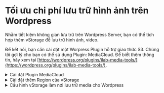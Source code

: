 # Tối ưu chi phí lưu trữ hình ảnh trên Wordpress

Nhằm tiết kiệm không gian lưu trữ trên Wordpress Server, bạn có thể tích hợp thêm vStorage để lưu trữ hình ảnh, video.&#x20;

Để kết nối, bạn cần cài đặt một Worpress Plugin hỗ trợ giao thức S3. Chúng tôi gợi lý cho bạn có thể sử dụng Plugin: MediaCloud. Để biết thêm thông tin, hãy xem tại [https://wordpress.org/plugins/ilab-media-tools/](https://wordpress.org/plugins/ilab-media-tools/).

<details>

<summary>Cài đặt Plugin MediaCloud</summary>

1. Tại giao diện quản trị Wordpress, bạn chọn **Plugins** rồi tiếp tục chọn **Add New**.&#x20;
2. Tại ô search, bạn nhập **MediaCloud**, nhấn **Tìm kiếm** và chọn **Install Now** và chờ cho quá trình cài đặt hoàn tất.&#x20;
3. Sau khi cài đặt xong, bạn chọn tiếp **Activate.**

</details>

<details>

<summary>Cài đặt thêm Region của vStorage</summary>

1. Trước khi cấu hình, bên góc trái, bạn quay lại Plugins, chọn **Plugin Editor**.&#x20;
2. Tại góc phải, bạn chọn đến Media Cloud và nhấn **Select**.&#x20;
3. Sau đó, bạn duyệt tới file **config/storage/s3.config.php** và thêm thông tin **Region** của container đã tạo trên vStorage tại mục **options** trong **mcloud-storage-s3-region**. VD: Nếu là Region HAN01, bạn thêm với cú pháp tương tự:  'HAN01’ => ‘HAN01’.
4. Sau khi thêm, bạn kéo xuống duới chọn **Update File**.&#x20;

</details>

<details>

<summary>Cấu hình vStorage làm nơi lưu trữ media cho Wordpress</summary>

1. Tại góc trái, bạn chuyển tới **MediaCloud** rồi chọn **Settings**.&#x20;

Giả sử bạn có vStorage với thông tin sau (tham khảo cách lấy thông tin tại bài viết trước): &#x20;

Region: HCM01  &#x20;

S3 storage URL: [https://](https://s3-hcm-1.vinadata.vn/)[hcm01.vstorage.vngcloud.vn](http://hcm01.vstorage.vngcloud.vn/)/&#x20;

Container: container01 (Public Container)&#x20;

Access Key: f6eb9432193a3cfb9da7834aac5c41c5&#x20;

Secret Key: \*\*\*\*\*\*\*\*\*\*\*\*\*\*\*\*\*\*\*\*\*\*\*\*\*\*\*\*\*\*&#x20;

&#x20;Bạn cấu hình như sau:&#x20;

\+ Storage Provider: Other S3 Compatible Service.&#x20;

\+ Access key: f6eb9432193a3cfb9da7834aac5c41c5&#x20;

\+ Secret: \*\*\*\*\*\*\*\*\*\*\*\*\*\*\*\*\*\*\*\*\*\*\*\*\*\*\*\*\*\*&#x20;

\+ Bucket: container01&#x20;

\+ Region: HCM01&#x20;

\+ Custom endpoint: [hcm01.vstorage.vngcloud.vn](http://hcm01.vstorage.vngcloud.vn/)

\+ Path Style Endpoint: tick chọn có.&#x20;

\+ Upload Privacy ACL: public-read&#x20;

\+ Cache Control: public,max-age=2592000&#x20;

2\. Tick chọn **có** tại: Queue Deletes, Delete From Storage, Delete Uploaded Files, Upload Images, Upload Videos Files, Upload Audio Files, Upload Documents.&#x20;

3\. Tại phần cấu hình CDN URL: nếu bạn có sử dụng một dịch vụ CDN như **vCDN** của VNG Cloud, bạn có thể cấu hình thêm **Endpoint** của vCDN tại đây. Nếu không, bạn có thể để đuờng dẫn đến container trên vStorage.&#x20;

4\. Để lấy link public của container trên vStorage, bạn có thể **upload** thử một file sample bất kì lên container, click chọn vào và xem đuờng link trước tên file sample.&#x20;

VD: đuờng link của container container01 như trong hình là:  \
[https://](https://sw-hcm-1.vinadata.vn/v1/AUTH\_cb6845eecfb345b39f5cd2f0ffc4d3db/container01/)[hcm01.vstorage.vngcloud.vn](http://hcm01.vstorage.vngcloud.vn/)/v1/AUTH\_cb6845eecfb345b39f5cd2f0ffc4d3db/container01/ &#x20;

5\. Bạn điền **URL** này vào **CDN Base URL** và **Document CDN Base URL**.&#x20;

6\. Sau cùng, bạn kéo xuống cuối và chọn **Save Changes**.&#x20;

</details>
